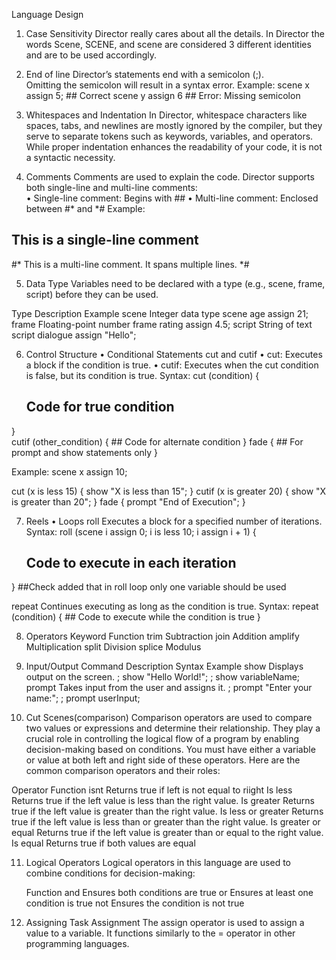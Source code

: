 Language Design
1. Case Sensitivity 
Director really cares about all the details. In Director the words Scene, SCENE, and scene are considered 3 different identities and are to be used accordingly.

3. End of line
Director’s statements end with a semicolon (;).  
Omitting the semicolon will result in a syntax error.
Example:
scene x assign 5;  ## Correct
scene y assign 6   ## Error: Missing semicolon

4. Whitespaces and Indentation
In Director, whitespace characters like spaces, tabs, and newlines are mostly ignored by the compiler, but they serve to separate tokens such as keywords, variables, and operators. While proper indentation enhances the readability of your code, it is not a syntactic necessity. 

5. Comments
Comments are used to explain the code. Director supports both single-line and multi-line comments:  
•	Single-line comment: Begins with ## 
•	Multi-line comment: Enclosed between #* and *# 
Example:
## This is a single-line comment

#*
  This is a multi-line comment.
  It spans multiple lines.
*#

5. Data Type
Variables need to be declared with a type (e.g., scene, frame, script) before they can be used. 

Type	Description	Example
scene	Integer data type	scene age assign 21;
frame	Floating-point number	frame rating assign 4.5;
script	String of text	script dialogue assign "Hello";

6. Control Structure
•	Conditional Statements
cut and cutif
•	cut: Executes a block if the condition is true.
•	cutif: Executes when the cut condition is false, but its condition is true.
Syntax:
cut (condition) {
    ## Code for true condition
}  
cutif (other_condition) {
    ## Code for alternate condition
}
fade {
    ## For prompt and show statements only
}

Example:
scene x assign 10;

cut (x is less 15) {
    show "X is less than 15";
}
cutif (x is greater 20) {
    show "X is greater than 20";
}
fade {
    prompt "End of Execution";
}

7. Reels
•	Loops
roll 
Executes a block for a specified number of iterations.
Syntax:
roll (scene i assign 0; i is less 10; i assign i + 1) {
    ## Code to execute in each iteration
}
##Check added that in roll loop only one variable should be used

repeat
Continues executing as long as the condition is true.
Syntax:
repeat (condition) {
    ## Code to execute while the condition is true
}

8. Operators
Keyword	Function
trim	Subtraction
join	Addition
amplify	Multiplication
split	Division
splice	Modulus

9. Input/Output
Command	Description	Syntax	Example
show	Displays output on the screen.	<show> <LITERAL>;	show "Hello World!";
		<show> <IDENTIFIER>;	show variableName;
prompt	Takes input from the user and assigns it.	<prompt> <LITERAL>;	prompt "Enter your name:";
		<prompt> <IDENTIFIER>;	prompt userInput;

11. Cut Scenes(comparison) 
Comparison operators are used to compare two values or expressions and determine their relationship. They play a crucial role in controlling the logical flow of a program by enabling decision-making based on conditions. You must have either a variable or value at both left and right side of these operators. Here are the common comparison operators and their roles: 
 
Operator 	Function 
isnt 	Returns true if left is not equal to riight 
Is less 	Returns true if the left value is less than the right value. 
Is greater 	Returns true if the left value is greater than the right value. 
Is less or greater 	Returns true if the left value is less than or greater than the right value. 
Is greater or equal 	Returns true if the left value is greater than or equal to the right value. 
Is equal 	Returns true if both values are equal 
 
11. Logical Operators
Logical operators in this language are used to combine conditions for decision-making: 

 	Function 
and 	Ensures both conditions are true 
or 	Ensures at least one condition is true 
not 	Ensures the condition is not true 
 
12. Assigning Task
Assignment 
The assign operator is used to assign a value to a variable. It functions similarly to the = operator in other programming languages.  
